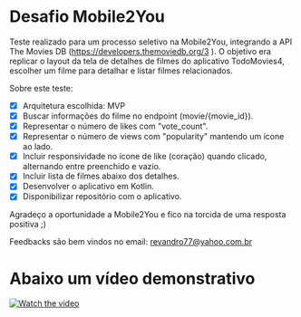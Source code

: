 # Desafio Mobile2You

Teste realizado para um processo seletivo na Mobile2You, integrando a API The Movies DB (https://developers.themoviedb.org/3 ).
O objetivo era replicar o layout da tela de detalhes de filmes do aplicativo TodoMovies4, escolher um filme para detalhar e listar filmes relacionados.

Sobre este teste:

- [X] Arquitetura escolhida: MVP
- [X] Buscar informações do filme no endpoint (movie/{movie_id}).
- [X] Representar o número de likes com "vote_count".
- [X] Representar o número de views com "popularity" mantendo um ícone ao lado.
- [X] Incluir responsividade no ícone de like (coração) quando clicado, alternando entre preenchido e vazio.
- [X] Incluir lista de filmes abaixo dos detalhes.
- [X] Desenvolver o aplicativo em Kotlin.
- [X] Disponibilizar repositório com o aplicativo.

Agradeço a oportunidade a Mobile2You e fico na torcida de uma resposta positiva ;)

Feedbacks são bem vindos no email: revandro77@yahoo.com.br

# Abaixo um vídeo demonstrativo

[![Watch the video](https://img.youtube.com/vi/vkX0uG8yjuE/0.jpg)](https://youtu.be/vkX0uG8yjuE)
